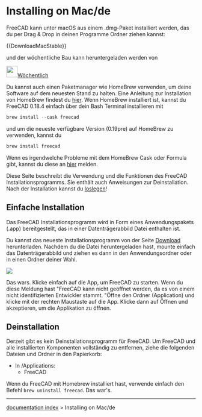 # Installing on Mac/de
FreeCAD kann unter macOS aus einem .dmg-Paket installiert werden, das du per Drag & Drop in deinen Programme Ordner ziehen kannst:


{{DownloadMacStable}}

und der wöchentliche Bau kann heruntergeladen werden von

<img alt="" src=images/Nightly.png  style="width:30px;">[Wöchentlich](https://github.com/FreeCAD/FreeCAD-AppImage/releases/tag/weekly-builds)

Du kannst auch einen Paketmanager wie HomeBrew verwenden, um deine Software auf dem neuesten Stand zu halten. Eine Anleitung zur Installation von HomeBrew findest du [hier](https://brew.sh/). Wenn HomeBrew installiert ist, kannst du FreeCAD 0.18.4 einfach über dein Bash Terminal installieren mit


```python
brew install --cask freecad
```

und um die neueste verfügbare Version (0.19pre) auf HomeBrew zu verwenden, kannst du


```python
brew install freecad
```

Wenn es irgendwelche Probleme mit dem HomeBrew Cask oder Formula gibt, kannst du diese an [hier](https://github.com/FreeCAD/homebrew-freecad) melden.

Diese Seite beschreibt die Verwendung und die Funktionen des FreeCAD Installationsprogramms. Sie enthält auch Anweisungen zur Deinstallation. Nach der Installation kannst du [loslegen](Getting_started/de.md)!

## Einfache Installation 

Das FreeCAD Installationsprogramm wird in Form eines Anwendungspakets (.app) bereitgestellt, das in einer Datenträgerabbild Datei enthalten ist.

Du kannst das neueste Installationsprogramm von der Seite [Download](Download/de.md) herunterladen. Nachdem du die Datei heruntergeladen hast, mounte einfach das Datenträgerabbild und ziehen es dann in den Anwendungsordner oder in einen Ordner deiner Wahl.

![](images/mac_installer_1.png )

Das wars. Klicke einfach auf die App, um FreeCAD zu starten. Wenn du diese Meldung hast \"FreeCAD kann nicht geöffnet werden, da es von einem nicht identifizierten Entwickler stammt. \"Öffne den Ordner (Application) und klicke mit der rechten Maustaste auf die App. Klicke dann auf Öffnen und akzeptieren, um die Applikation zu öffnen.

## Deinstallation

Derzeit gibt es kein Deinstallationsprogramm für FreeCAD. Um FreeCAD und alle installierten Komponenten vollständig zu entfernen, ziehe die folgenden Dateien und Ordner in den Papierkorb:

-   In /Applications:
    -   FreeCAD

Wenn du FreeCAD mit Homebrew installiert hast, verwende einfach den Befehl `brew uninstall freecad`. Das war\'s.

---
[documentation index](../README.md) > Installing on Mac/de
